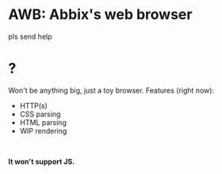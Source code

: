 # AWB: Abbix's web browser
pls send help


# ?
Won't be anything big, just a toy browser.
Features (right now):
- HTTP(s)
- CSS parsing
- HTML parsing
- WIP rendering
<br>

**It won't support JS.**
